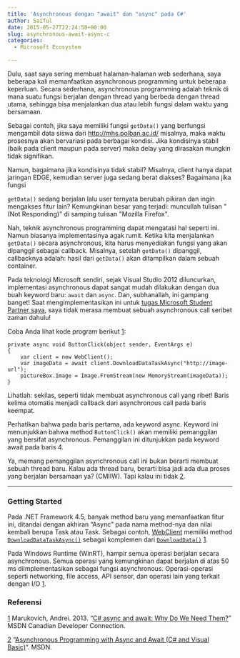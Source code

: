 ```yaml
---
title: 'Asynchronous dengan "await" dan "async" pada C#'
author: Saiful
date: 2015-05-27T22:24:50+00:00
slug: asynchronous-await-async-c
categories:
  - Microsoft Ecosystem

---
```

Dulu, saat saya sering membuat halaman-halaman web sederhana, saya beberapa kali memanfaatkan asynchronous programming untuk beberapa keperluan. Secara sederhana, asynchronous programming adalah teknik di mana suatu fungsi berjalan dengan thread yang berbeda dengan thread utama, sehingga bisa menjalankan dua atau lebih fungsi dalam waktu yang bersamaan.

Sebagai contoh, jika saya memiliki fungsi `getData()` yang berfungsi mengambil data siswa dari <http://mhs.polban.ac.id/> misalnya, maka waktu prosesnya akan bervariasi pada berbagai kondisi. Jika kondisinya stabil (baik pada client maupun pada server) maka delay yang dirasakan mungkin tidak signifikan.

Namun, bagaimana jika kondisinya tidak stabil? <!--more-->Misalnya, client hanya dapat jaringan EDGE, kemudian server juga sedang berat diakses? Bagaimana jika fungsi

`getData()` sedang berjalan lalu user ternyata berubah pikiran dan ingin mengakses fitur lain? Kemungkinan besar yang terjadi: muncullah tulisan "(Not Responding)" di samping tulisan "Mozilla Firefox".

Nah, teknik asynchronous programming dapat mengatasi hal seperti ini. Namun biasanya implementasinya agak rumit. Ketika kita menjalankan `getData()` secara asynchronous, kita harus menyediakan fungsi yang akan dipanggil sebagai callback. Misalnya, setelah `getData()` dipanggil, callbacknya adalah: hasil dari `getData()` akan ditampilkan dalam sebuah container.

Pada teknologi Microsoft sendiri, sejak Visual Studio 2012 diluncurkan, implementasi asynchronous dapat sangat mudah dilakukan dengan dua buah keyword baru: `await` dan `async`. Dan, subhanallah, ini gampang banget! Saat mengimplementasikan ini untuk [tugas Microsoft Student Partner saya][1], saya tidak merasa membuat sebuah asynchronous call seribet zaman dahulu!

Coba Anda lihat kode program berikut [1]:

```
private async void ButtonClick(object sender, EventArgs e)
{
	var client = new WebClient();
	var imageData = await client.DownloadDataTaskAsync("http://image-url");
	pictureBox.Image = Image.FromStream(new MemoryStream(imageData));
}
```

Lihatlah: sekilas, seperti tidak membuat asynchronous call yang ribet! Baris kelima otomatis menjadi callback dari asynchronous call pada baris keempat.

Perhatikan bahwa pada baris pertama, ada keyword async. Keyword ini menunjukkan bahwa method `ButtonClick()` akan memiliki pemanggilan yang bersifat asynchronous. Pemanggilan ini ditunjukkan pada keyword await pada baris 4.

Ya, memang pemanggilan asynchronous call ini bukan berarti membuat sebuah thread baru. Kalau ada thread baru, berarti bisa jadi ada dua proses yang berjalan bersamaan ya? (CMIIW). Tapi kalau ini tidak [2].

***

### Getting Started

Pada .NET Framework 4.5, banyak method baru yang memanfaatkan fitur ini, ditandai dengan akhiran &#8220;Async&#8221; pada nama method-nya dan nilai kembali berupa Task atau Task<T>. Sebagai contoh, [WebClient][2] memiliki method [`DownloadDataTaskAsync()`][3] sebagai komplemen dari [`DownloadData()`][4] [1].

Pada Windows Runtime (WinRT), hampir semua operasi berjalan secara asynchronous. Semua operasi yang kemungkinan dapat berjalan di atas 50 ms diimplementasikan sebagai fungsi asynchronous. Operasi-operasi seperti networking, file access, API sensor, dan operasi lain yang terkait dengan I/O [1].

### Referensi

[1] Marukovich, Andrei. 2013. &#8220;[C# async and await: Why Do We Need Them?][5]&#8221; MSDN Canadian Developer Connection.

[2] &#8220;[Asynchronous Programming with Async and Await (C# and Visual Basic)][6]&#8220;. MSDN.

 [1]: https://github.com/saifulwebid/polban-news-reader
 [2]: http://msdn.microsoft.com/en-ca/library/system.net.webclient%28v=vs.110%29.aspx
 [3]: http://msdn.microsoft.com/en-ca/library/hh138334(v=vs.110).aspx
 [4]: http://msdn.microsoft.com/en-ca/library/ms144188(v=vs.110).aspx
 [5]: http://blogs.msdn.com/b/cdndevs/archive/2013/12/18/c-async-and-await-why-do-we-need-them-part-1.aspx
 [6]: https://msdn.microsoft.com/en-us/library/hh191443.aspx
